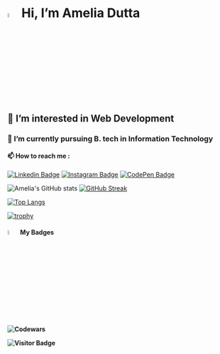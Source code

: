 <h1> <img src="https://c.tenor.com/4kIHjPaMiDoAAAAi/the-blobs-live-on-waving.gif" width=5%>
 Hi, I’m Amelia Dutta </h1>
  <h2> 🔮 I’m interested in Web Development</h2>
  <h3>🌱 I’m currently pursuing B. tech in Information Technology</h3>
  <h4>📫 How to reach me :</h4>
  
  
  [![Linkedin Badge](https://cdn1.iconfinder.com/data/icons/logotypes/32/circle-linkedin-54.png)](https://linkedin.com/in/amelia-dutta-40bb8a17b/)
  [![Instagram Badge](https://cdn3.iconfinder.com/data/icons/2018-social-media-logotypes/1000/2018_social_media_popular_app_logo_instagram-54.png)](https://www.instagram.com/duttaamelia/)
  [![CodePen Badge](https://cdn0.iconfinder.com/data/icons/social-media-2091/100/social-32-54.png)](https://codepen.io/amelia2802/)



 
          

          
![Amelia's GitHub stats](https://github-readme-stats.vercel.app/api?username=amelia2802&show_icons=true&theme=radical)
[![GitHub Streak](http://github-readme-streak-stats.herokuapp.com?user=amelia2802&theme=github-light&hide_border=true)](https://git.io/streak-stats)
          

[![Top Langs](https://github-readme-stats.vercel.app/api/top-langs/?username=amelia2802)](https://github.com/amelia2802/github-readme-stats)

[![trophy](https://github-profile-trophy.vercel.app/?username=amelia2802&no-bg=true&no-frame=true&theme=flat)](https://github.com/ryo-ma/github-profile-trophy)

<h4><img src="https://c.tenor.com/xF2V3DnM7soAAAAi/stars-yellow-stars.gif" width=5%> My Badges<h4>

  
![Codewars](https://www.codewars.com/users/amelia2802/badges/large?theme=dark)



![Visitor Badge](https://visitor-badge.laobi.icu/badge?page_id=amelia2802.amelia2802)

